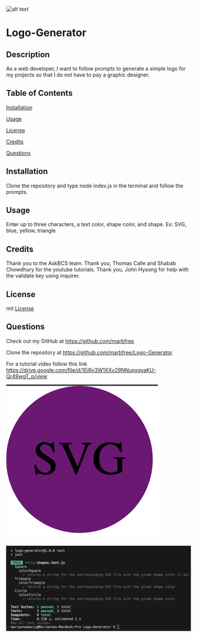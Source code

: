  ![alt text](https://img.shields.io/badge/license-mit-blue)
# Logo-Generator 
## Description 
  As a web developer, I want to follow prompts to generate a simple logo for my projects so that I do not have to pay a graphic designer. 
## Table of Contents
[Installation](#installation) 

[Usage](#usage)

[License](#license)

[Credits](#credits)

[Questions](#questions)

## Installation 
  Clone the repository and type node index.js in the terminal and follow the prompts.
## Usage 
  Enter up to three characters, a text color, shape color, and shape.  Ex: SVG, blue, yellow, triangle
## Credits 
  Thank you to the AskBCS team. Thank you, Thomas Calle and Shabab Chowdhury for the youtube tutorials.  Thank you, John Hysong for help with the validate key using inquirer.  
## License
  mit
      [License](https://choosealicense.com/licenses/mit/)
## Questions
Check out my GitHub at https://github.com/marbfree 

Clone the repository at https://github.com/marbfree/Logo-Generator

For a tutorial video follow this link https://drive.google.com/file/d/1EiRv3W1XXv29NNupxqyaKU-Qr49wgT_p/view

![alt image](./examples/CircleEx.png)

![alt image](images/testScreenShot.png)
